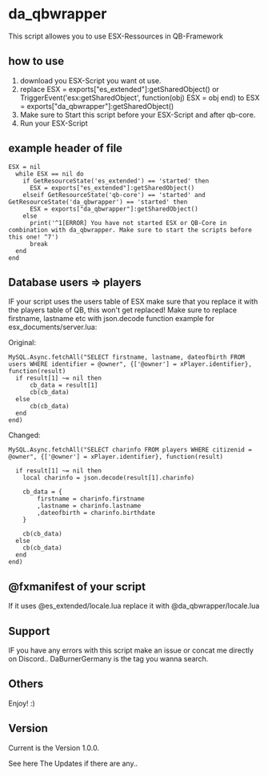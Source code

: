 # da_qbwrapper
This script allowes you to use ESX-Ressources in QB-Framework

## how to use
1. download you ESX-Script you want ot use.
2. replace ESX = exports["es_extended"]:getSharedObject() or TriggerEvent('esx:getSharedObject', function(obj) ESX = obj end) to ESX = exports["da_qbwrapper"]:getSharedObject()
3. Make sure to Start this script before your ESX-Script and after qb-core.
4. Run your ESX-Script

## example header of file
    ESX = nil
      while ESX == nil do
        if GetResourceState('es_extended') == 'started' then
          ESX = exports["es_extended"]:getSharedObject()
        elseif GetResourceState('qb-core') == 'started' and GetResourceState('da_qbwrapper') == 'started' then 
          ESX = exports["da_qbwrapper"]:getSharedObject()    
        else
          print('^1[ERROR] You have not started ESX or QB-Core in combination with da_qbwrapper. Make sure to start the scripts before this one! ^7')
          break
      end
    end 


## Database users => players
IF your script uses the users table of ESX make sure that you replace it with the players table of QB, this won't get replaced!
Make sure to replace firstname, lastname etc with json.decode function example for esx_documents/server.lua:

Original:
  ```
  MySQL.Async.fetchAll("SELECT firstname, lastname, dateofbirth FROM users WHERE identifier = @owner", {['@owner'] = xPlayer.identifier}, function(result)
    if result[1] ~= nil then
        cb_data = result[1]
        cb(cb_data)
    else
        cb(cb_data)
    end
  end)
```


Changed:
  ```
  MySQL.Async.fetchAll("SELECT charinfo FROM players WHERE citizenid = @owner", {['@owner'] = xPlayer.identifier}, function(result)

    if result[1] ~= nil then
      local charinfo = json.decode(result[1].charinfo)

      cb_data = {
          firstname = charinfo.firstname
          ,lastname = charinfo.lastname
          ,dateofbirth = charinfo.birthdate
      }

      cb(cb_data)
    else
      cb(cb_data)
    end
  end)
```

## @fxmanifest of your script
If it uses @es_extended/locale.lua replace it with @da_qbwrapper/locale.lua

## Support
IF you have any errors with this script make an issue or concat me directly on Discord.. DaBurnerGermany is the tag you wanna search.

## Others
Enjoy! :)

## Version
Current is the Version 1.0.0.

See here The Updates if there are any..
